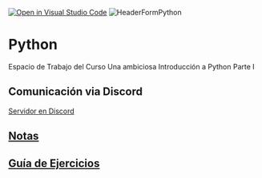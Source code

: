 [![Open in Visual Studio Code](https://classroom.github.com/assets/open-in-vscode-718a45dd9cf7e7f842a935f5ebbe5719a5e09af4491e668f4dbf3b35d5cca122.svg)](https://classroom.github.com/online_ide?assignment_repo_id=12292843&assignment_repo_type=AssignmentRepo)
![HeaderFormPython](https://github.com/fherreraprog/python/assets/136825860/15f8c0f2-914f-418f-a37e-b7341e199b8c)

# Python
Espacio de Trabajo del Curso Una ambiciosa Introducción a Python Parte I

## Comunicación via Discord

[Servidor en Discord](https://discord.gg/8UkcdXqvj3)

## [Notas](https://drive.google.com/drive/folders/1wBWHY-kG4DMrAApsBjH40fqDg9eRPSsN?usp=sharing)


## [Guía de Ejercicios](https://drive.google.com/drive/folders/14bx-5kNVmhQPeIzpreRNmN4Kv5InSR5P?usp=sharing) 

